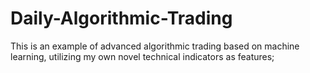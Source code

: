 # Daily-Algorithmic-Trading
This is an example of advanced algorithmic trading based on machine learning, utilizing my own novel technical indicators as features;  
